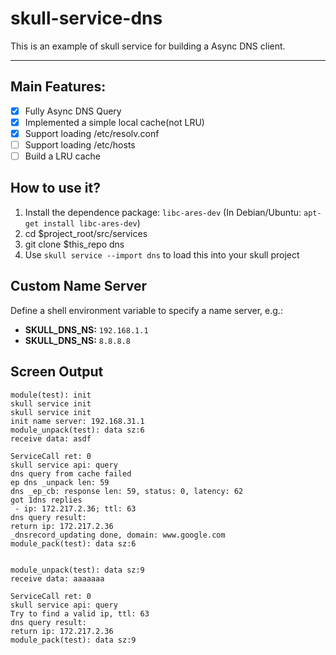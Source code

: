 # skull-service-dns
This is an example of skull service for building a Async DNS client.

----
## Main Features:
- [x] Fully Async DNS Query
- [x] Implemented a simple local cache(not LRU)
- [x] Support loading /etc/resolv.conf
- [ ] Support loading /etc/hosts
- [ ] Build a LRU cache

## How to use it?
1. Install the dependence package: `libc-ares-dev` (In Debian/Ubuntu: `apt-get install libc-ares-dev`)
1. cd $project_root/src/services
1. git clone $this_repo dns
1. Use `skull service --import dns` to load this into your skull project

## Custom Name Server
Define a shell environment variable to specify a name server, e.g.:
  * **SKULL_DNS_NS:** `192.168.1.1`
  * **SKULL_DNS_NS:** `8.8.8.8`

## Screen Output
```console
module(test): init
skull service init
skull service init
init name server: 192.168.31.1
module_unpack(test): data sz:6
receive data: asdf

ServiceCall ret: 0
skull service api: query
dns query from cache failed
ep dns _unpack len: 59
dns _ep_cb: response len: 59, status: 0, latency: 62
got 1dns replies
 - ip: 172.217.2.36; ttl: 63
dns query result:
return ip: 172.217.2.36
_dnsrecord_updating done, domain: www.google.com
module_pack(test): data sz:6


module_unpack(test): data sz:9
receive data: aaaaaaa

ServiceCall ret: 0
skull service api: query
Try to find a valid ip, ttl: 63
dns query result:
return ip: 172.217.2.36
module_pack(test): data sz:9
```
